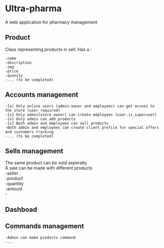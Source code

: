 # Ultra-pharma
A web application for pharmacy management

## Product
Class representing products in sell. Has a :  
  
    -name  
    -description  
    -img    
    -price  
    -quanity  
    -... (to be completed)  
   

## Accounts management
    -[x] Only online users (admin-owner and employees) can get access to the store (user_required)  
    -[x] Only admin(store owner) can create employees (user.is_superuser)  
    -[x] Only admin can add products  
    -[x] Both admin and employees can sell products  
    -Both admin and employees can create client profile for special offers and customers tracking  
    -... (to be completed)  

## Sells management
The same product can be sold seperatly  
A sale can be made with different products  
    -seller  
    -product  
    -quantity  
    -amount  
    -
## Dashboad  

## Commands management  
	-Admin can make products command  
	-...  
